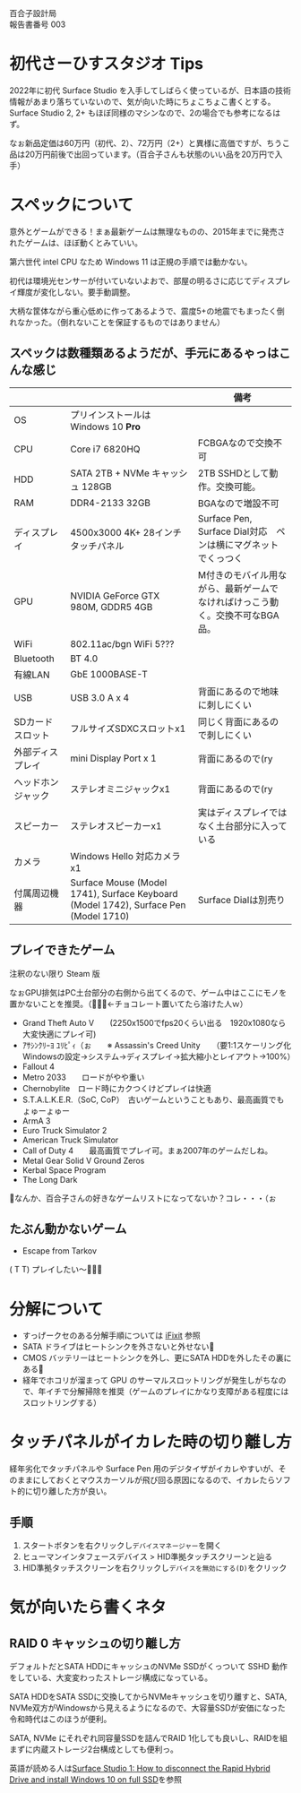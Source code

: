 百合子設計局  
報告書番号 003

# 初代さーひすスタジオ Tips
2022年に初代 Surface Studio を入手してしばらく使っているが、日本語の技術情報があまり落ちていないので、気が向いた時にちょこちょこ書くとする。Surface Studio 2, 2+ もほぼ同様のマシンなので、2の場合でも参考になるはず。

なぉ新品定価は60万円（初代、2）、72万円（2+）と異様に高価ですが、ちうこ品は20万円前後で出回っています。（百合子さんも状態のいい品を20万円で入手）

# スペックについて
意外とゲームができる！まぁ最新ゲームは無理なものの、2015年までに発売されたゲームは、ほぼ動くとみていい。

第六世代 intel CPU なため Windows 11 は正規の手順では動かない。

初代は環境光センサーが付いていないよおで、部屋の明るさに応じてディスプレイ輝度が変化しない。要手動調整。

大柄な筐体ながら重心低めに作ってあるようで、震度5+の地震でもまったく倒れなかった。（倒れないことを保証するものではありません）
## スペックは数種類あるようだが、手元にあるゃっはこんな感じ
|  |  | 備考 |
|---|---|---|
| OS  | プリインストールはWindows 10 __Pro__ | |
| CPU | Core i7 6820HQ | FCBGAなので交換不可 |
| HDD | SATA 2TB + NVMe キャッシュ 128GB | 2TB SSHDとして動作。交換可能。 |
| RAM | DDR4-2133 32GB | BGAなので増設不可 |
| ディスプレイ | 4500x3000 4K+ 28インチタッチパネル | Surface Pen, Surface Dial対応　ペンは横にマグネットでくっつく |
| GPU | NVIDIA GeForce GTX 980M, GDDR5 4GB | M付きのモバイル用ながら、最新ゲームでなければけっこう動く。交換不可なBGA品。 |
| WiFi | 802.11ac/bgn WiFi 5??? | |
| Bluetooth | BT 4.0 | |
| 有線LAN | GbE 1000BASE-T | |
| USB | USB 3.0 A x 4 | 背面にあるので地味に刺しにくい |
| SDカードスロット   | フルサイズSDXCスロットx1 | 同じく背面にあるので刺しにくい |
| 外部ディスプレイ   | mini Display Port x 1  | 背面にあるので(ry |
| ヘッドホンジャック | ステレオミニジャックx1 | 背面にあるので(ry |
| スピーカー | ステレオスピーカーx1 | 実はディスプレイではなく土台部分に入っている | 
| カメラ | Windows Hello 対応カメラx1 | |
| 付属周辺機器 | Surface Mouse (Model 1741), Surface Keyboard (Model 1742), Surface Pen (Model 1710) | Surface Dialは別売り |

## プレイできたゲーム
注釈のない限り Steam 版

なぉGPU排気はPC土台部分の右側から出てくるので、ゲーム中はここにモノを置かないことを推奨。（🙍🏻‍♀️←チョコレート置いてたら溶けた人ｗ）
* Grand Theft Auto V　　(2250x1500でfps20くらい出る　1920x1080なら大変快適にプレイ可)
* ｱｻｼﾝｸﾘｰﾖ ﾕﾘﾋﾟｨ（ぉ　　※ Assassin's Creed Unity　　（要1:1スケーリング化　Windowsの設定→システム→ディスプレイ→拡大縮小とレイアウト→100%）
* Fallout 4
* Metro 2033　　ロードがやや重い
* Chernobylite　ロード時にカクつくけどプレイは快適
* S.T.A.L.K.E.R.（SoC, CoP）　古いゲームということもあり、最高画質でもょゅーょゅー
* ArmA 3
* Euro Truck Simulator 2
* American Truck Simulator
* Call of Duty 4　　最高画質でプレイ可。まぁ2007年のゲームだしね。
* Metal Gear Solid V Ground Zeros
* Kerbal Space Program
* The Long Dark

🤔なんか、百合子さんの好きなゲームリストになってないか？コレ・・・（ぉ

## たぶん動かないゲーム
* Escape from Tarkov

( T T) プレイしたい～🤦🏻‍♀️

# 分解について
* すっげークセのある分解手順については [iFixit](https://jp.ifixit.com/Device/Microsoft_Surface_Studio_Gen_1) 参照
* SATA ドライブはヒートシンクを外さないと外せない💢
* CMOS バッテリーはヒートシンクを外し、更にSATA HDDを外したその裏にある💢
* 経年でホコリが溜まって GPU のサーマルスロットリングが発生しがちなので、年イチで分解掃除を推奨（ゲームのプレイにかなり支障がある程度にはスロットリングする）

# タッチパネルがイカレた時の切り離し方
経年劣化でタッチパネルや Surface Pen 用のデジタイザがイカレやすいが、そのままにしておくとマウスカーソルが飛び回る原因になるので、イカレたらソフト的に切り離した方が良い。

## 手順
1. スタートボタンを右クリックし`デバイスマネージャー`を開く
2. ヒューマンインタフェースデバイス > HID準拠タッチスクリーンと辿る
3. HID準拠タッチスクリーンを右クリックし`デバイスを無効にする(D)`をクリック

# 気が向いたら書くネタ
## RAID 0 キャッシュの切り離し方
デフォルトだとSATA HDDにキャッシュのNVMe SSDがくっついて SSHD 動作をしている、大変変わったストレージ構成になっている。

SATA HDDをSATA SSDに交換してからNVMeキャッシュを切り離すと、SATA, NVMe双方がWindowsから見えるようになるので、大容量SSDが安価になった令和時代はこのほうが便利。

SATA, NVMe にそれぞれ同容量SSDを詰んでRAID 1化しても良いし、RAIDを組まずに内蔵ストレージ2台構成としても便利っ。

英語が読める人は[Surface Studio 1: How to disconnect the Rapid Hybrid Drive and install Windows 10 on full SSD](https://medium.com/@stephan.romhart/surface-studio-1-how-to-disconnect-the-rapid-hybrid-drive-and-install-windows-10-on-full-ssd-743a6375fab1)を参照

